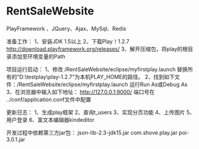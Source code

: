 # RentSaleWebsite
PlayFramework 、JQuery、Ajax、MySql、Redis


准备工作：
1、安装JDK 1.5以上
2、下载Play！1.2.7 http://download.playframework.org/releases/
3、解开压缩包，将play的根目录添加至环境变量的Path

项目运行启动：
1、修改 /RentSaleWebsite/eclipse/myfirstplay.launch 替换所有的"D:\testplay\play-1.2.7"为本机PLAY_HOME的路径。
2、找到如下文件：/RentSaleWebsite/eclipse/myfirstplay.launch 运行Run As或Debug As
3、在浏览器中输入如下地址： http://127.0.0.1:9000/  端口号在 ../conf/application.conf文件中配置



更新日志：
1、生成play框架
2、查询t_users
3、实现分页功能
4、上传图片
5、用户登录
6、富文本编辑器kindeditor  



开发过程中依赖第三方jar包：
json-lib-2.3-jdk15.jar
com.shove.play.jar
poi-3.0.1.jar

